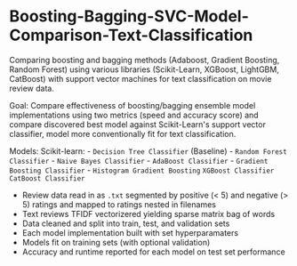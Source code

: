 # Boosting-Bagging-SVC-Model-Comparison-Text-Classification

Comparing boosting and bagging methods (Adaboost, Gradient Boosting, Random Forest) using various libraries (Scikit-Learn, XGBoost, LightGBM, CatBoost) with support vector machines for text classification on movie review data.

Goal:
    Compare effectiveness of boosting/bagging ensemble model implementations using two metrics (speed and accuracy score) and compare discovered best model against Scikit-Learn's support vector classifier, model more conventionally fit for text classification.

Models:
Scikit-learn:
    - `Decision Tree Classifier` (Baseline)
    - `Random Forest Classifier`
    - `Naive Bayes Classifier`
    - `AdaBoost Classifier`
    - `Gradient Boosting Classifier`
    - `Histogram Gradient Boosting`
`XGBoost Classifier`
`CatBoost Classifier`

- Review data read in as `.txt` segmented by positive (< 5) and negative (> 5) ratings and mapped to ratings nested in filenames
- Text reviews TFIDF vectorizered yielding sparse matrix bag of words
- Data cleaned and split into train, test, and validation sets
- Each model implementation built with set hyperparamaters
- Models fit on training sets (with optional validation)
- Accuracy and runtime reported for each model on test set performance
